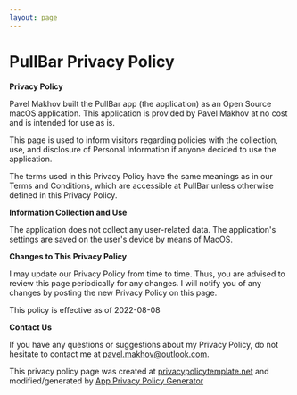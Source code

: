 ```yaml
---
layout: page
---
```


# PullBar Privacy Policy

**Privacy Policy**

Pavel Makhov built the PullBar app (the application) as an Open Source macOS application. This application is provided by Pavel Makhov at no cost and is intended for use as is.

This page is used to inform visitors regarding policies with the collection, use, and disclosure of Personal Information if anyone decided to use the application.

The terms used in this Privacy Policy have the same meanings as in our Terms and Conditions, which are accessible at PullBar unless otherwise defined in this Privacy Policy.

**Information Collection and Use**

The application does not collect any user-related data. The application's settings are saved on the user's device by means of MacOS.

**Changes to This Privacy Policy**

I may update our Privacy Policy from time to time. Thus, you are advised to review this page periodically for any changes. I will notify you of any changes by posting the new Privacy Policy on this page.

This policy is effective as of 2022-08-08

**Contact Us**

If you have any questions or suggestions about my Privacy Policy, do not hesitate to contact me at pavel.makhov@outlook.com.

This privacy policy page was created at [privacypolicytemplate.net](https://privacypolicytemplate.net) and modified/generated by [App Privacy Policy Generator](https://app-privacy-policy-generator.nisrulz.com/)